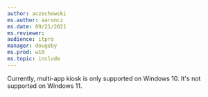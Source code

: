 ```yaml
---
author: aczechowski
ms.author: aaroncz
ms.date: 09/21/2021
ms.reviewer: 
audience: itpro
manager: dougeby
ms.prod: w10
ms.topic: include
---
```


Currently, multi-app kiosk is only supported on Windows 10. It's not supported on Windows 11.
